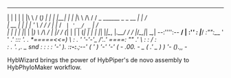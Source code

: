  _    _       _ __          ___                  _ 
| |  | |     | |\ \        / (_)                | |
| |__| |_   _| |_\ \  /\  / / _ ______ _ _ __ __| |               /\
|  __  | | | | '_ \ \/  \/ / | |_  / _` | '__/ _` |              /  \
| |  | | |_| | |_) \  /\  /  | |/ / (_| | | | (_| |             |    |
|_|  |_|\__, |_.__/ \/  \/   |_/___\__,_|_|  \__,_|           --:'''':--
         __/ |                                                  :'_' :
        |___/                                                   _:"":\___
                                               ' '      ____.' :::     '._
                                              . *=====<<=)           \    :
                                               .  '      '-'-'\_      /'._.'
                                                                \====:_ ""
                                                               .'     \\
                                                              :       :
                                                             /   :    \
                                                            :   .      '.
                                            ,. _        snd :  : :      :
                                         '-'    ).          :__:-:__.;--'
                                       (        '  )        '-'   '-'
                                    ( -   .00.   - _
                                   (    .'  _ )     )
                                   '-  ()_.\,\,   -

HybWizard brings the power of HybPiper's de novo assembly to HybPhyloMaker workflow. 
